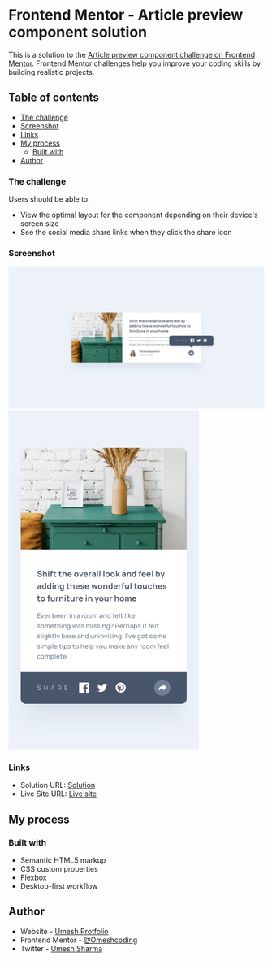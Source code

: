 # Frontend Mentor - Article preview component solution

This is a solution to the [Article preview component challenge on Frontend Mentor](https://www.frontendmentor.io/challenges/article-preview-component-dYBN_pYFT). Frontend Mentor challenges help you improve your coding skills by building realistic projects.

## Table of contents

  - [The challenge](#the-challenge)
  - [Screenshot](#screenshot)
  - [Links](#links)
- [My process](#my-process)
  - [Built with](#built-with)
- [Author](#author)


### The challenge

Users should be able to:

- View the optimal layout for the component depending on their device's screen size
- See the social media share links when they click the share icon

### Screenshot

![Desktop](./design/desktop-active-state.jpg)
![Mobile](./design/mobile-active-state.jpg)

### Links

- Solution URL: [Solution](https://github.com/Omeshcoding/Preview-component)
- Live Site URL: [Live site ](https://omeshcoding.github.io/Preview-component/)

## My process

### Built with

- Semantic HTML5 markup
- CSS custom properties
- Flexbox
- Desktop-first workflow

## Author

- Website - [Umesh Protfolio](https://umesharma.netlify.app/)
- Frontend Mentor - [@Omeshcoding](https://www.frontendmentor.io/profile/Omeshcoding)
- Twitter - [Umesh Sharma](https://twitter.com/Omesha_Sh)

